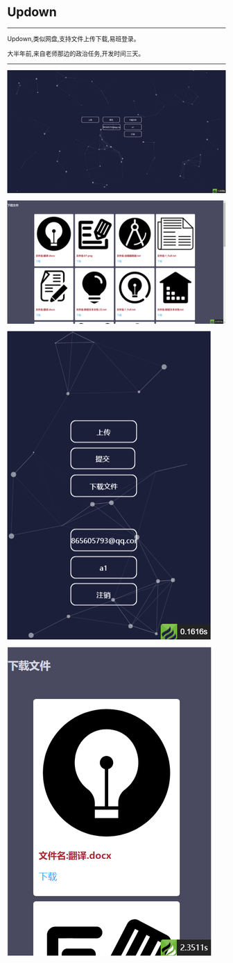 # Updown

************

Updown,类似网盘,支持文件上传下载,易班登录。

大半年前,来自老师那边的政治任务,开发时间三天。

************

![1.png](/img/1.png)

![2.png](/img/2.png)

![3.png](/img/3.png)

![4.png](/img/4.png)